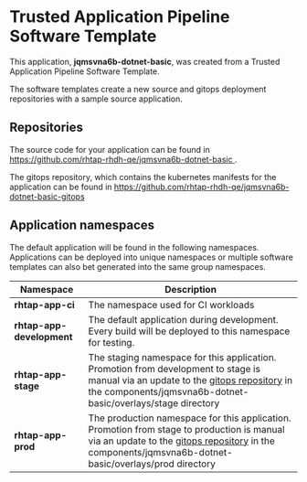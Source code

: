 # Trusted Application Pipeline Software Template

This application, **jqmsvna6b-dotnet-basic**, was created from a Trusted Application Pipeline Software Template.

The software templates create a new source and gitops deployment repositories with a sample source application. 

## Repositories

The source code for your application can be found in [https://github.com/rhtap-rhdh-qe/jqmsvna6b-dotnet-basic ](https://github.com/rhtap-rhdh-qe/jqmsvna6b-dotnet-basic ).
 
The gitops repository, which contains the kubernetes manifests for the application can be found in 
[https://github.com/rhtap-rhdh-qe/jqmsvna6b-dotnet-basic-gitops ](https://github.com/rhtap-rhdh-qe/jqmsvna6b-dotnet-basic-gitops ) 

## Application namespaces 

The default application will be found in the following namespaces. Applications can be deployed into unique namespaces or multiple software templates can also bet generated into the same group namespaces.  

|  Namespace   |  Description   |  
| -------- | -------- |
| **rhtap-app-ci** | The namespace used for CI workloads |
| **rhtap-app-development** | The default application during development. Every build will be deployed to this namespace for testing. |
| **rhtap-app-stage** | The staging namespace for this application. Promotion from development to stage is manual via an update to the [gitops repository](https://github.com/rhtap-rhdh-qe/jqmsvna6b-dotnet-basic-gitops ) in the components/jqmsvna6b-dotnet-basic/overlays/stage directory |
| **rhtap-app-prod** | The production namespace for this application. Promotion from stage to production is manual via an update to the [gitops repository](https://github.com/rhtap-rhdh-qe/jqmsvna6b-dotnet-basic-gitops ) in the components/jqmsvna6b-dotnet-basic/overlays/prod directory |